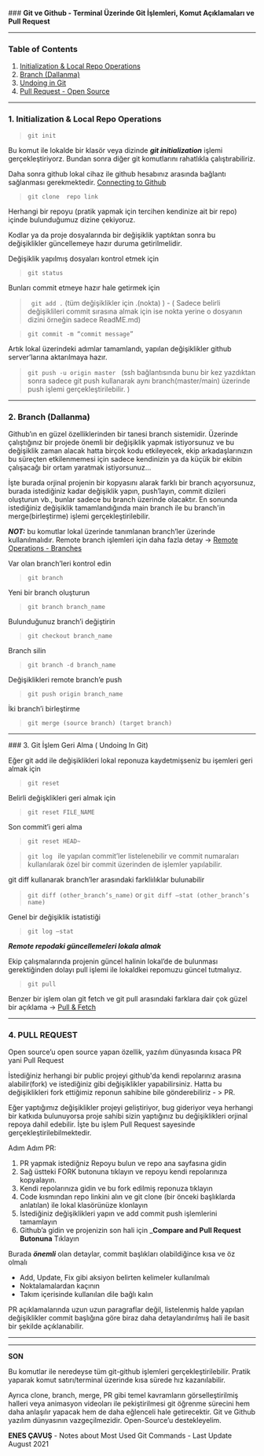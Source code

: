 
### __Git ve Github - Terminal Üzerinde Git İşlemleri, Komut Açıklamaları ve Pull Request__

---

### Table of Contents

1. [Initialization & Local Repo Operations](#init)
2. [Branch (Dallanma)](#branch)
3. [Undoing in Git](#undoing)
4. [Pull Request - Open Source](#pr)

---

### 1. Initialization & Local Repo Operations <a name="init"></a>

> ``` git init ```

Bu komut ile lokalde bir klasör veya dizinde ___git initialization___ işlemi gerçekleştiriyorz. Bundan sonra diğer git komutlarını rahatlıkla çalıştırabiliriz.

Daha sonra github lokal cihaz ile github hesabınız arasında bağlantı sağlanması gerekmektedir. [Connecting to Github](https://docs.github.com/en/github/authenticating-to-github/connecting-to-github-with-ssh)

> ``` git clone  repo link ```

Herhangi bir repoyu (pratik yapmak için tercihen kendinize ait bir repo) içinde bulunduğumuz dizine çekiyoruz.

Kodlar ya da proje dosyalarında bir değişiklik yaptıktan sonra bu değişiklikler güncellemeye hazır duruma getirilmelidir.

Değişiklik yapılmış dosyaları kontrol etmek için

> ``` git status ```

Bunları commit etmeye hazır hale getirmek için

> ``` git add .``` (tüm değişiklikler için .(nokta) ) - ( Sadece belirli değişiklileri commit sırasına almak için ise nokta yerine o dosyanın dizini örneğin sadece ReadME.md)

> ``` git commit -m “commit message” ```

Artık lokal üzerindeki adımlar tamamlandı, yapılan değişiklikler github server’larına aktarılmaya hazır.

 > ```git push -u origin master ``` (ssh bağlantısında bunu bir kez yazdıktan sonra sadece git push kullanarak aynı branch(master/main) üzerinde push işlemi gerçekleştirilebilir. )

---

### 2. Branch (Dallanma) <a name="branch"></a>

Github’ın en güzel özelliklerinden bir tanesi branch sistemidir. Üzerinde çalıştığınız bir projede önemli bir değişiklik yapmak istiyorsunuz ve bu değişiklik zaman alacak hatta birçok kodu etkileyecek, ekip arkadaşlarınızın bu süreçten etkilenmemesi için sadece kendinizin ya da küçük bir ekibin çalışacağı bir ortam yaratmak istiyorsunuz… 

İşte burada orjinal projenin bir kopyasını alarak farklı bir branch açıyorsunuz, burada istediğiniz kadar değişiklik yapın, push’layın, commit dizileri oluşturun vb., bunlar sadece bu branch üzerinde olacaktır. En sonunda istediğiniz değişiklik tamamlandığında main branch ile bu branch'in merge(birleştirme) işlemi gerçekleştirilebilir.

___NOT:___ bu komutlar lokal üzerinde tanımlanan branch’ler üzerinde kullanılmalıdır. Remote branch işlemleri için daha fazla detay -> [Remote Operations - Branches](https://www.atlassian.com/git/tutorials/using-branches)

Var olan branch’leri kontrol edin

> ``` git branch ```

Yeni bir branch oluşturun

> ``` git branch branch_name ```

Bulunduğunuz branch’i değiştirin 

> ``` git checkout branch_name ```

Branch silin

> ``` git branch -d branch_name ```

Değişiklikleri remote branch’e push

> ``` git push origin branch_name ```

İki branch’i birleştirme

> ``` git merge (source branch) (target branch) ```

---

### 3. Git İşlem Geri Alma ( Undoing In Git) <a name="undoing"></a>

Eğer git add ile değişiklikleri lokal reponuza kaydetmişseniz bu işemleri geri almak için 

> ``` git reset ```

Belirli değişklikleri geri almak için 

> ``` git reset FILE_NAME ```

Son commit’i geri alma

> ``` git reset HEAD~ ```

> ```git log ``` ile yapılan commit’ler listelenebilir ve commit numaraları kullanılarak özel bir commit üzerinden de işlemler yapılabilir.

git diff kullanarak branch’ler arasındaki farkliılıklar bulunabilir

> ```git diff (other_branch’s_name)``` or ``` git diff —stat (other_branch’s name) ```

Genel bir değişiklik istatistiği 

> ``` git log —stat ```


___Remote repodaki güncellemeleri lokala almak___

Ekip çalışmalarında projenin güncel halinin lokal’de de bulunması gerektiğinden dolayı pull işlemi ile lokaldkei repomuzu güncel tutmalıyız.

> ``` git pull ```

Benzer bir işlem olan git fetch ve git pull arasındaki farklara dair çok güzel bir açıklama -> [Pull & Fetch](https://stackoverflow.com/questions/292357/what-is-the-difference-between-git-pull-and-git-fetch)

---

### 4. PULL REQUEST <a name="pr"></a>

Open source’u open source yapan özellik, yazılım dünyasında kısaca PR yani Pull Request

İstediğiniz herhangi bir public projeyi github'da kendi repolarınız arasına alabilir(fork) ve istediğiniz gibi değişiklikler yapabilirsiniz. Hatta bu değişiklikleri fork ettiğimiz reponun sahibine bile gönderebiliriz - > PR. 

Eğer yaptığımız değişiklikler projeyi geliştiriyor, bug gideriyor veya herhangi bir katkıda bulunuyorsa proje sahibi sizin yaptığınız bu değişiklikleri orjinal repoya dahil edebilir. İşte bu işlem Pull Request sayesinde gerçekleştirilebilmektedir.

Adım Adım PR:

1.  PR yapmak istediğniz Repoyu bulun ve repo ana sayfasına gidin
2.  Sağ üstteki FORK butonuna tıklayın ve repoyu kendi repolarınıza kopyalayın.
3.  Kendi repolarınıza gidin ve bu fork edilmiş reponuza tıklayın
4.  Code kısmından repo linkini alın ve git clone (bir önceki başlıklarda anlatılan) ile lokal klasörünüze klonlayın
5.  İstediğiniz değişiklikleri yapın ve add commit push işlemlerini tamamlayın
6.  Github’a gidin ve projenizin son hali için ___Compare and Pull Request Butonuna__ Tıklayın

Burada ___önemli___ olan detaylar, commit başlıkları olabildiğince kısa ve öz olmalı 

- Add, Update, Fix gibi aksiyon belirten kelimeler kullanılmalı
- Noktalamalardan kaçının
- Takım içerisinde kullanılan dile bağlı kalın

PR açıklamalarında uzun uzun paragraflar değil, listelenmiş halde yapılan değişiklikler commit başlığına göre biraz daha detaylandırılmış hali ile basit bir şekilde açıklanabilir.

---
---

__SON__

Bu komutlar ile neredeyse tüm git-github işlemleri gerçekleştirilebilir. Pratik yaparak komut satırı/terminal üzerinde kısa sürede hız kazanılabilir.

Ayrıca clone, branch, merge, PR gibi temel kavramların görselleştirilmiş halleri veya animasyon videoları ile pekiştirilmesi git öğrenme sürecini hem daha anlaşılır yapacak hem de daha eğlenceli hale getirecektir. Git ve Github yazılım dünyasının vazgeçilmezidir. Open-Source’u destekleyelim.

__ENES ÇAVUŞ__  - Notes about Most Used Git Commands - Last Update August 2021